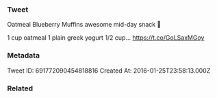 ### Tweet
Oatmeal Blueberry Muffins
awesome mid-day snack 🙌

1 cup oatmeal 
1 plain greek yogurt
1/2 cup… https://t.co/GoLSaxMGoy

### Metadata
Tweet ID: 691772090454818816
Created At: 2016-01-25T23:58:13.000Z

### Related

